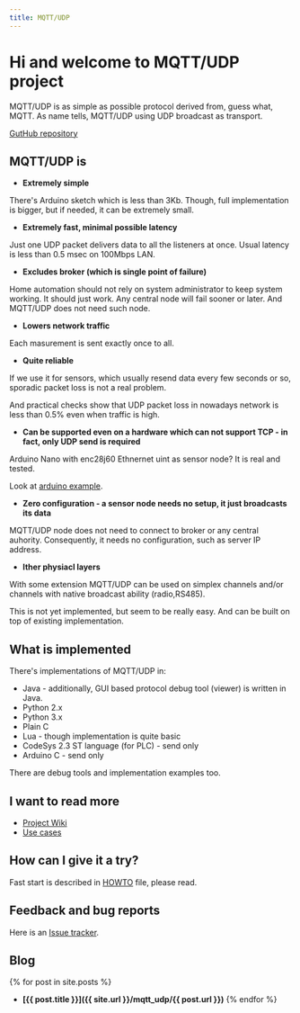 ```yaml
---
title: MQTT/UDP
---
```


# Hi and welcome to MQTT/UDP project

MQTT/UDP is as simple as possible protocol derived from, guess what, MQTT.
As name tells, MQTT/UDP using UDP broadcast as transport.

[GutHub repository](https://github.com/dzavalishin/mqtt_udp)

## MQTT/UDP is

* **Extremely simple**

There's Arduino sketch which is less than 3Kb. Though, full implementation is bigger,
but if needed, it can be extremely small.

* **Extremely fast, minimal possible latency**

Just one UDP packet delivers data to all the listeners at once. Usual latency is less than 0.5 msec on 100Mbps LAN.

* **Excludes broker (which is single point of failure)**

Home automation should not rely on system administrator to keep system working. It should just work. Any central
node will fail sooner or later. And MQTT/UDP does not need such node.

* **Lowers network traffic**

Each masurement is sent exactly once to all.

* **Quite reliable**

If we use it for sensors, which usually resend data every few seconds or so, sporadic packet loss is not a real problem.

And practical checks show that UDP packet loss in nowadays network is less than 0.5% even when traffic is high.

* **Can be supported even on a hardware which can not support TCP - in fact, only UDP send is required**

Arduino Nano with enc28j60 Ethnernet uint as sensor node? It is real and tested.

Look at [arduino example](https://github.com/dzavalishin/mqtt_udp/tree/master/lang/arduino).

* **Zero configuration - a sensor node needs no setup, it just broadcasts its data**

MQTT/UDP node does not need to connect to broker or any central auhority. Consequently, it needs no configuration,
such as server IP address.

* **Ither physiacl layers**

With some extension MQTT/UDP can be used on simplex channels and/or channels with native broadcast ability (radio,RS485).

This is not yet implemented, but seem to be really easy. And can be built on top of existing implementation.


## What is implemented

There's implementations of MQTT/UDP in:

* Java - additionally, GUI based protocol debug tool (viewer) is written in Java.
* Python 2.x 
* Python 3.x 
* Plain C
* Lua - though implementation is quite basic
* CodeSys 2.3 ST language (for PLC) - send only
* Arduino C - send only

There are debug tools and implementation examples too.


## I want to read more

* [Project Wiki](https://github.com/dzavalishin/mqtt_udp/wiki)
* [Use cases](https://github.com/dzavalishin/mqtt_udp/blob/master/dox/Topologies.md)

## How can I give it a try?

Fast start is described in [HOWTO](https://raw.githubusercontent.com/dzavalishin/mqtt_udp/master/HOWTO) file, please read.




## Feedback and bug reports

Here is an [Issue tracker](https://github.com/dzavalishin/mqtt_udp/issues).


## Blog

{% for post in site.posts %}
* **[{{ post.title }}]({{ site.url }}/mqtt_udp/{{ post.url }})**
{% endfor %}

